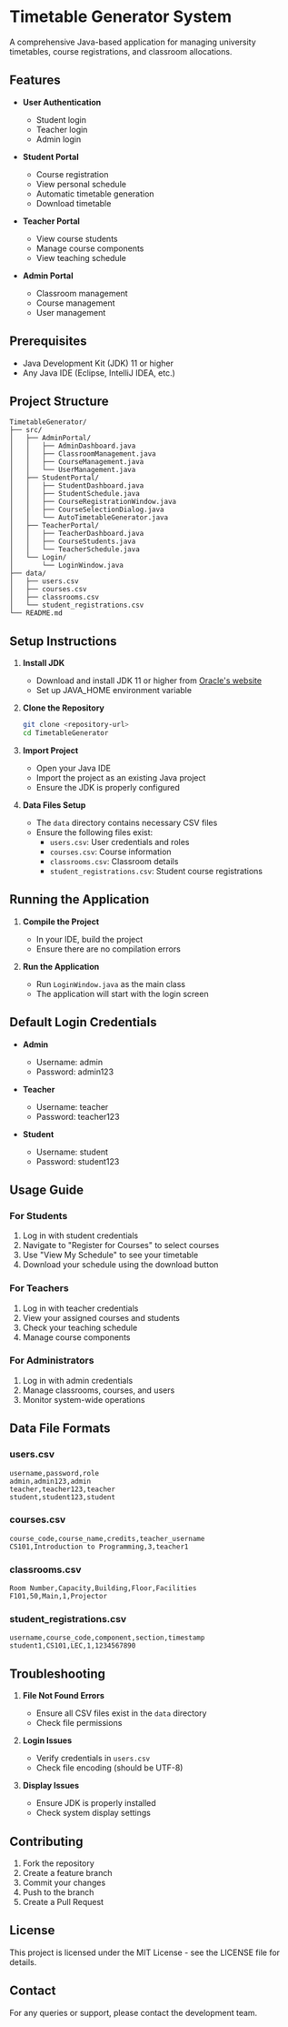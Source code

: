 # Timetable Generator System

A comprehensive Java-based application for managing university timetables, course registrations, and classroom allocations.

## Features

- **User Authentication**

  - Student login
  - Teacher login
  - Admin login

- **Student Portal**

  - Course registration
  - View personal schedule
  - Automatic timetable generation
  - Download timetable

- **Teacher Portal**

  - View course students
  - Manage course components
  - View teaching schedule

- **Admin Portal**
  - Classroom management
  - Course management
  - User management

## Prerequisites

- Java Development Kit (JDK) 11 or higher
- Any Java IDE (Eclipse, IntelliJ IDEA, etc.)

## Project Structure

```
TimetableGenerator/
├── src/
│   ├── AdminPortal/
│   │   ├── AdminDashboard.java
│   │   ├── ClassroomManagement.java
│   │   ├── CourseManagement.java
│   │   └── UserManagement.java
│   ├── StudentPortal/
│   │   ├── StudentDashboard.java
│   │   ├── StudentSchedule.java
│   │   ├── CourseRegistrationWindow.java
│   │   ├── CourseSelectionDialog.java
│   │   └── AutoTimetableGenerator.java
│   ├── TeacherPortal/
│   │   ├── TeacherDashboard.java
│   │   ├── CourseStudents.java
│   │   └── TeacherSchedule.java
│   └── Login/
│       └── LoginWindow.java
├── data/
│   ├── users.csv
│   ├── courses.csv
│   ├── classrooms.csv
│   └── student_registrations.csv
└── README.md
```

## Setup Instructions

1. **Install JDK**

   - Download and install JDK 11 or higher from [Oracle's website](https://www.oracle.com/java/technologies/javase-downloads.html)
   - Set up JAVA_HOME environment variable

2. **Clone the Repository**

   ```bash
   git clone <repository-url>
   cd TimetableGenerator
   ```

3. **Import Project**

   - Open your Java IDE
   - Import the project as an existing Java project
   - Ensure the JDK is properly configured

4. **Data Files Setup**
   - The `data` directory contains necessary CSV files
   - Ensure the following files exist:
     - `users.csv`: User credentials and roles
     - `courses.csv`: Course information
     - `classrooms.csv`: Classroom details
     - `student_registrations.csv`: Student course registrations

## Running the Application

1. **Compile the Project**

   - In your IDE, build the project
   - Ensure there are no compilation errors

2. **Run the Application**
   - Run `LoginWindow.java` as the main class
   - The application will start with the login screen

## Default Login Credentials

- **Admin**

  - Username: admin
  - Password: admin123

- **Teacher**

  - Username: teacher
  - Password: teacher123

- **Student**
  - Username: student
  - Password: student123

## Usage Guide

### For Students

1. Log in with student credentials
2. Navigate to "Register for Courses" to select courses
3. Use "View My Schedule" to see your timetable
4. Download your schedule using the download button

### For Teachers

1. Log in with teacher credentials
2. View your assigned courses and students
3. Check your teaching schedule
4. Manage course components

### For Administrators

1. Log in with admin credentials
2. Manage classrooms, courses, and users
3. Monitor system-wide operations

## Data File Formats

### users.csv

```
username,password,role
admin,admin123,admin
teacher,teacher123,teacher
student,student123,student
```

### courses.csv

```
course_code,course_name,credits,teacher_username
CS101,Introduction to Programming,3,teacher1
```

### classrooms.csv

```
Room Number,Capacity,Building,Floor,Facilities
F101,50,Main,1,Projector
```

### student_registrations.csv

```
username,course_code,component,section,timestamp
student1,CS101,LEC,1,1234567890
```

## Troubleshooting

1. **File Not Found Errors**

   - Ensure all CSV files exist in the `data` directory
   - Check file permissions

2. **Login Issues**

   - Verify credentials in `users.csv`
   - Check file encoding (should be UTF-8)

3. **Display Issues**
   - Ensure JDK is properly installed
   - Check system display settings

## Contributing

1. Fork the repository
2. Create a feature branch
3. Commit your changes
4. Push to the branch
5. Create a Pull Request

## License

This project is licensed under the MIT License - see the LICENSE file for details.

## Contact

For any queries or support, please contact the development team.
